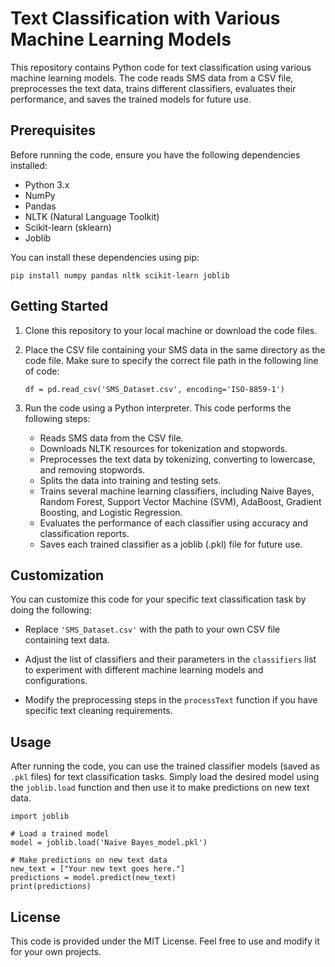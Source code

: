 # Text Classification with Various Machine Learning Models

This repository contains Python code for text classification using various machine learning models. The code reads SMS data from a CSV file, preprocesses the text data, trains different classifiers, evaluates their performance, and saves the trained models for future use.

## Prerequisites

Before running the code, ensure you have the following dependencies installed:

- Python 3.x
- NumPy
- Pandas
- NLTK (Natural Language Toolkit)
- Scikit-learn (sklearn)
- Joblib

You can install these dependencies using pip:

```
pip install numpy pandas nltk scikit-learn joblib
```

## Getting Started

1. Clone this repository to your local machine or download the code files.

2. Place the CSV file containing your SMS data in the same directory as the code file. Make sure to specify the correct file path in the following line of code:

   ```
   df = pd.read_csv('SMS_Dataset.csv', encoding='ISO-8859-1')
   ```

3. Run the code using a Python interpreter. This code performs the following steps:

   - Reads SMS data from the CSV file.
   - Downloads NLTK resources for tokenization and stopwords.
   - Preprocesses the text data by tokenizing, converting to lowercase, and removing stopwords.
   - Splits the data into training and testing sets.
   - Trains several machine learning classifiers, including Naive Bayes, Random Forest, Support Vector Machine (SVM), AdaBoost, Gradient Boosting, and Logistic Regression.
   - Evaluates the performance of each classifier using accuracy and classification reports.
   - Saves each trained classifier as a joblib (.pkl) file for future use.

## Customization

You can customize this code for your specific text classification task by doing the following:

- Replace `'SMS_Dataset.csv'` with the path to your own CSV file containing text data.

- Adjust the list of classifiers and their parameters in the `classifiers` list to experiment with different machine learning models and configurations.

- Modify the preprocessing steps in the `processText` function if you have specific text cleaning requirements.

## Usage

After running the code, you can use the trained classifier models (saved as `.pkl` files) for text classification tasks. Simply load the desired model using the `joblib.load` function and then use it to make predictions on new text data.

```
import joblib

# Load a trained model
model = joblib.load('Naive Bayes_model.pkl')

# Make predictions on new text data
new_text = ["Your new text goes here."]
predictions = model.predict(new_text)
print(predictions)
```

## License

This code is provided under the MIT License. Feel free to use and modify it for your own projects.
